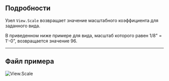 ## Подробности
Узел `View.Scale` возвращает значение масштабного коэффициента для заданного вида.

В приведенном ниже примере для вида, масштаб которого равен 1/8" = 1'-0", возвращается значение 96.
___
## Файл примера

![View.Scale](./Revit.Elements.Views.View.Scale_img.jpg)
